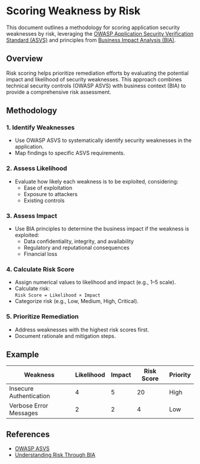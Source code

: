 # Scoring Weakness by Risk

This document outlines a methodology for scoring application security weaknesses by risk, leveraging the [OWASP Application Security Verification Standard (ASVS)](https://owasp.org/www-project-application-security-verification-standard/) and principles from [Business Impact Analysis (BIA)](https://www.linkedin.com/pulse/understanding-risk-through-bia-assessment-processes-brian-gray-rus1c/).

## Overview

Risk scoring helps prioritize remediation efforts by evaluating the potential impact and likelihood of security weaknesses. This approach combines technical security controls (OWASP ASVS) with business context (BIA) to provide a comprehensive risk assessment.

## Methodology

### 1. Identify Weaknesses

- Use OWASP ASVS to systematically identify security weaknesses in the application.
- Map findings to specific ASVS requirements.

### 2. Assess Likelihood

- Evaluate how likely each weakness is to be exploited, considering:
    - Ease of exploitation
    - Exposure to attackers
    - Existing controls

### 3. Assess Impact

- Use BIA principles to determine the business impact if the weakness is exploited:
    - Data confidentiality, integrity, and availability
    - Regulatory and reputational consequences
    - Financial loss

### 4. Calculate Risk Score

- Assign numerical values to likelihood and impact (e.g., 1–5 scale).
- Calculate risk:  
    `Risk Score = Likelihood × Impact`
- Categorize risk (e.g., Low, Medium, High, Critical).

### 5. Prioritize Remediation

- Address weaknesses with the highest risk scores first.
- Document rationale and mitigation steps.

## Example

| Weakness                | Likelihood | Impact | Risk Score | Priority |
|-------------------------|------------|--------|------------|----------|
| Insecure Authentication | 4          | 5      | 20         | High     |
| Verbose Error Messages  | 2          | 2      | 4          | Low      |

## References

- [OWASP ASVS](https://owasp.org/www-project-application-security-verification-standard/)
- [Understanding Risk Through BIA](https://www.linkedin.com/pulse/understanding-risk-through-bia-assessment-processes-brian-gray-rus1c/)
